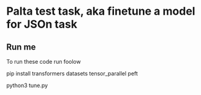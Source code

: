 # Palta test task, aka finetune a model for JSOn task

## Run me
To run these code run foolow

pip install transformers datasets tensor_parallel peft 

python3 tune.py
